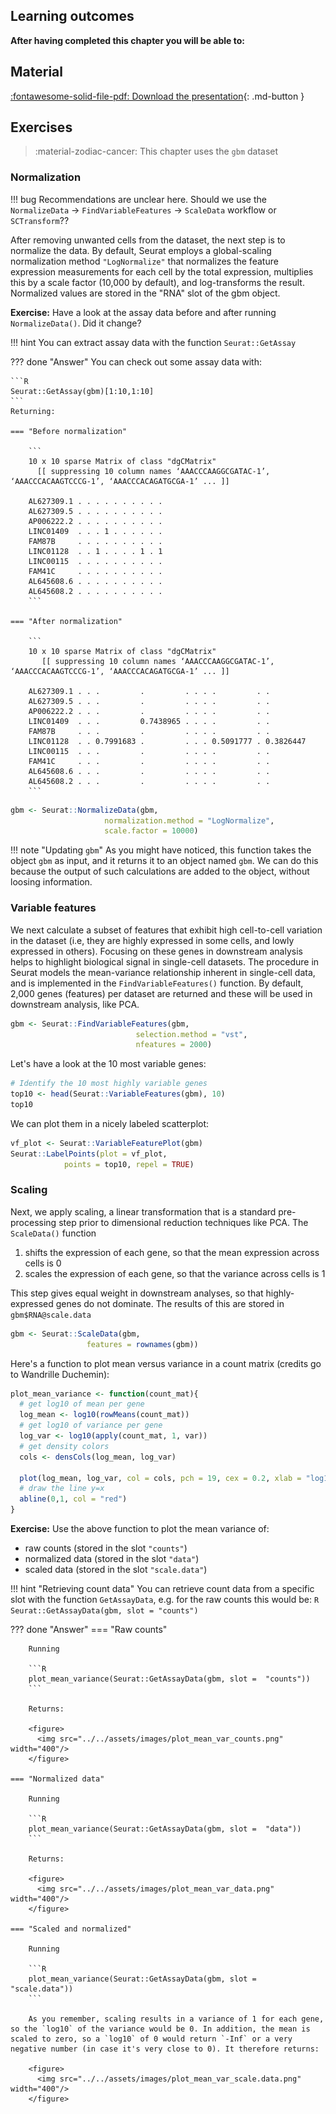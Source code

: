 ## Learning outcomes

**After having completed this chapter you will be able to:**

## Material

[:fontawesome-solid-file-pdf: Download the presentation](../assets/pdf/sequencing_technologies.pdf){: .md-button }

## Exercises

> :material-zodiac-cancer: This chapter uses the `gbm` dataset 

### Normalization

!!! bug
    Recommendations are unclear here. Should we use the `NormalizeData` -> `FindVariableFeatures` -> `ScaleData` workflow or `SCTransform`??

After removing unwanted cells from the dataset, the next step is to normalize the data.
By default, Seurat employs a global-scaling normalization method `"LogNormalize"` that normalizes the feature expression measurements for each cell by the total expression, multiplies this by a scale factor (10,000 by default), and log-transforms the result.
Normalized values are stored in the "RNA" slot of the gbm object.

**Exercise:** Have a look at the assay data before and after running `NormalizeData()`. Did it change?

!!! hint
    You can extract assay data with the function `Seurat::GetAssay`

??? done "Answer"
    You can check out some assay data with:

    ```R
    Seurat::GetAssay(gbm)[1:10,1:10]  
    ```
    Returning:

    === "Before normalization"

        ```
        10 x 10 sparse Matrix of class "dgCMatrix"
          [[ suppressing 10 column names ‘AAACCCAAGGCGATAC-1’, ‘AAACCCACAAGTCCCG-1’, ‘AAACCCACAGATGCGA-1’ ... ]]

        AL627309.1 . . . . . . . . . .
        AL627309.5 . . . . . . . . . .
        AP006222.2 . . . . . . . . . .
        LINC01409  . . . 1 . . . . . .
        FAM87B     . . . . . . . . . .
        LINC01128  . . 1 . . . . 1 . 1
        LINC00115  . . . . . . . . . .
        FAM41C     . . . . . . . . . .
        AL645608.6 . . . . . . . . . .
        AL645608.2 . . . . . . . . . .
        ```

    === "After normalization"

        ```
        10 x 10 sparse Matrix of class "dgCMatrix"
           [[ suppressing 10 column names ‘AAACCCAAGGCGATAC-1’, ‘AAACCCACAAGTCCCG-1’, ‘AAACCCACAGATGCGA-1’ ... ]]

        AL627309.1 . . .         .         . . . .         . .        
        AL627309.5 . . .         .         . . . .         . .        
        AP006222.2 . . .         .         . . . .         . .        
        LINC01409  . . .         0.7438965 . . . .         . .        
        FAM87B     . . .         .         . . . .         . .        
        LINC01128  . . 0.7991683 .         . . . 0.5091777 . 0.3826447
        LINC00115  . . .         .         . . . .         . .        
        FAM41C     . . .         .         . . . .         . .        
        AL645608.6 . . .         .         . . . .         . .        
        AL645608.2 . . .         .         . . . .         . .  
        ```

```R
gbm <- Seurat::NormalizeData(gbm,
                     normalization.method = "LogNormalize",
                     scale.factor = 10000)
```

!!! note "Updating `gbm`"
    As you might have noticed, this function takes the object `gbm` as input, and it returns it to an object named `gbm`. We can do this because the output of such calculations are added to the object, without loosing information.

### Variable features

We next calculate a subset of features that exhibit high cell-to-cell variation in the
dataset (i.e, they are highly expressed in some cells, and lowly expressed in others).
Focusing on these genes in downstream analysis helps to highlight biological signal
in single-cell datasets.
The procedure in Seurat models the mean-variance relationship inherent in single-cell
data, and is implemented in the `FindVariableFeatures()` function.
By default, 2,000 genes (features) per dataset are returned and these will be used in
downstream analysis, like PCA.

```R
gbm <- Seurat::FindVariableFeatures(gbm,
                            selection.method = "vst",
                            nfeatures = 2000)
```

Let's have a look at the 10 most variable genes:

```R
# Identify the 10 most highly variable genes
top10 <- head(Seurat::VariableFeatures(gbm), 10)
top10
```

We can plot them in a nicely labeled scatterplot:

```R
vf_plot <- Seurat::VariableFeaturePlot(gbm)
Seurat::LabelPoints(plot = vf_plot,
            points = top10, repel = TRUE)
```

### Scaling

Next, we apply scaling, a linear transformation that is a standard pre-processing
step prior to dimensional reduction techniques like PCA. The `ScaleData()` function

1. shifts the expression of each gene, so that the mean expression across cells is 0
2. scales the expression of each gene, so that the variance across cells is 1

This step gives equal weight in downstream analyses, so that highly-expressed genes do not dominate. The results of this are stored in `gbm$RNA@scale.data`

```R
gbm <- Seurat::ScaleData(gbm,
                 features = rownames(gbm))
```

Here's a function to plot mean versus variance in a count matrix (credits go to Wandrille Duchemin):

```R
plot_mean_variance <- function(count_mat){
  # get log10 of mean per gene
  log_mean <- log10(rowMeans(count_mat))
  # get log10 of variance per gene
  log_var <- log10(apply(count_mat, 1, var))
  # get density colors
  cols <- densCols(log_mean, log_var)

  plot(log_mean, log_var, col = cols, pch = 19, cex = 0.2, xlab = "log10(mean)", ylab = "log10(variation)")
  # draw the line y=x
  abline(0,1, col = "red")
}
```

**Exercise:** Use the above function to plot the mean variance of:

- raw counts (stored in the slot `"counts"`)
- normalized data (stored in the slot `"data"`)
- scaled data (stored in the slot `"scale.data"`)

!!! hint "Retrieving count data"
    You can retrieve count data from a specific slot with the function `GetAssayData`, e.g. for the raw counts this would be:
    ```R
    Seurat::GetAssayData(gbm, slot = "counts")
    ```

??? done "Answer"
    === "Raw counts"

        Running

        ```R
        plot_mean_variance(Seurat::GetAssayData(gbm, slot =  "counts"))
        ```

        Returns:

        <figure>
          <img src="../../assets/images/plot_mean_var_counts.png" width="400"/>
        </figure>

    === "Normalized data"

        Running

        ```R
        plot_mean_variance(Seurat::GetAssayData(gbm, slot =  "data"))
        ```

        Returns:

        <figure>
          <img src="../../assets/images/plot_mean_var_data.png" width="400"/>
        </figure>

    === "Scaled and normalized"

        Running

        ```R
        plot_mean_variance(Seurat::GetAssayData(gbm, slot =  "scale.data"))
        ```

        As you remember, scaling results in a variance of 1 for each gene, so the `log10` of the variance would be 0. In addition, the mean is scaled to zero, so a `log10` of 0 would return `-Inf` or a very negative number (in case it's very close to 0). It therefore returns:

        <figure>
          <img src="../../assets/images/plot_mean_var_scale.data.png" width="400"/>
        </figure>
